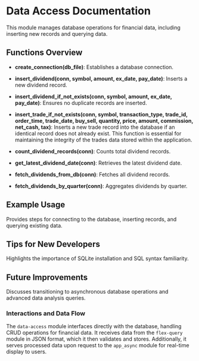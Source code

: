 # Data Access Documentation

This module manages database operations for financial data, including inserting new records and querying data.

## Functions Overview

- **create_connection(db_file)**: Establishes a database connection.
- **insert_dividend(conn, symbol, amount, ex_date, pay_date)**: Inserts a new dividend record.
- **insert_dividend_if_not_exists(conn, symbol, amount, ex_date, pay_date)**: Ensures no duplicate records are inserted.
- **insert_trade_if_not_exists(conn, symbol, transaction_type, trade_id, order_time, trade_date, buy_sell, quantity, price, amount, commission, net_cash, tax)**: Inserts a new trade record into the database if an identical record does not already exist. This function is essential for maintaining the integrity of the trades data stored within the application.

- **count_dividend_records(conn)**: Counts total dividend records.
- **get_latest_dividend_date(conn)**: Retrieves the latest dividend date.
- **fetch_dividends_from_db(conn)**: Fetches all dividend records.
- **fetch_dividends_by_quarter(conn)**: Aggregates dividends by quarter.

## Example Usage

Provides steps for connecting to the database, inserting records, and querying existing data.

## Tips for New Developers

Highlights the importance of SQLite installation and SQL syntax familiarity.

## Future Improvements

Discusses transitioning to asynchronous database operations and advanced data analysis queries.

### Interactions and Data Flow
The `data-access` module interfaces directly with the database, handling CRUD operations for financial data. It receives data from the `flex-query` module in JSON format, which it then validates and stores. Additionally, it serves processed data upon request to the `app_async` module for real-time display to users. 

